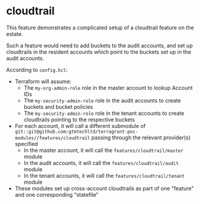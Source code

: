# cloudtrail

This feature demonstrates a complicated setup of a cloudtrail feature on the estate.

Such a feature would need to add buckets to the audit accounts, and set up cloudtrails
in the resident accounts which point to the buckets set up in the audit accounts.

According to `config.hcl`:

* Terraform will assume:
  * The `my-org-admin-role` role in the master account to lookup Account IDs
  * The `my-security-admin-role` role in the audit accounts to create buckets and bucket policies
  * The `my-security-admin-role` role in the tenant accounts to create cloudtrails pointing to the respective buckets
* For each account, it will call a different submodule of `git::git@github.com:gtmtechltd/terragrunt-poc-modules//features/cloudtrail` passing through the relevant provider(s) specified
  * In the master account, it will call the `features/cloudtrail/master` module
  * In the audit accounts, it will call the `features/cloudtrail/audit` module
  * In the tenant accounts, it will call the `features/cloudtrail/tenant` module
* These modules set up cross-account cloudtrails as part of one "feature" and one corresponding "statefile"
